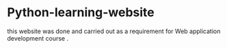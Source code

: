 # Python-learning-website
this website was done and carried out as a requirement for Web application development course .
